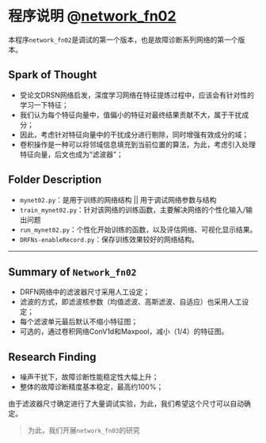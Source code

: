
# 程序说明 @[network_fn02]
本程序`network_fn02`是调试的第一个版本，也是故障诊断系列网络的第一个版本。

## Spark of Thought
- 受论文DRSN网络启发，深度学习网络在特征提炼过程中，应该会有针对性的学习一下特征；
- 我们认为每个特征向量中，值偏小的特征对最终结果贡献不大，属于干扰成分；
- 因此，考虑针对特征向量中的干扰成分进行剔除，同时增强有效成分的域；
- 卷积操作是一种可以将邻域信息填充到当前位置的算法，为此，考虑引入处理特征向量，后文也成为“滤波器”；


## Folder Description

- `mynet02.py`：是用于训练的网络结构 || 用于调试网络参数与结构
- `train_mynet02.py`：针对该网络的训练函数，主要解决网络的个性化输入/输出问题
- `run_mynet02.py`：个性化开始训练的函数，以及评估网络、可视化显示结果。
- `DRFNs-enableRecord.py`：保存训练效果较好的网络结构。

***

## Summary of `Network_fn02`
- DRFN网络中的滤波器尺寸采用人工设定；
- 滤波的方式，即滤波核参数（均值滤波、高斯滤波、自适应）也采用人工设定；
- 每个滤波单元最后默认不缩小特征图；
- 可选的，通过卷积网络ConV1d和Maxpool，减小（1/4）的特征图。

## Research Finding

- 噪声干扰下，故障诊断性能稳定性大幅上升；
- 整体的故障诊断精度基本稳定，最高约100%；

由于滤波器尺寸确定进行了大量调试实验，为此，我们希望这个尺寸可以自动确定。

> 为此，我们开展`network_fn03`的研究


[network_fn02]: /networks/my_nets/network_fn02/README.md